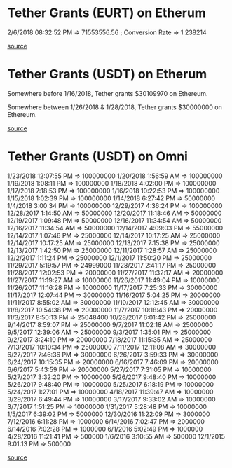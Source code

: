 # Tether Grants (EURT) on Etherum

2/6/2018 08:32:52 PM => 71553556.56 ; Conversion Rate => 1.238214

[source](https://etherscan.io/token/0xabdf147870235fcfc34153828c769a70b3fae01f)

# Tether Grants (USDT) on Etherum

Somewhere before 1/16/2018, Tether grants $30109970 on Ethereum.

Somewhere between 1/26/2018 & 1/28/2018, Tether grants $30000000 on Ethereum.

[source](http://archive.is/https://wallet.tether.to/transparency)

# Tether Grants (USDT) on Omni

1/23/2018 12:07:55 PM => 100000000
1/20/2018 1:56:59 AM => 100000000
1/19/2018 1:08:11 PM => 100000000
1/18/2018 4:02:00 PM => 100000000
1/17/2018 7:18:53 PM => 100000000
1/16/2018 10:22:53 PM => 100000000
1/15/2018 1:02:39 PM => 100000000
1/14/2018 6:27:42 PM => 50000000
1/4/2018 3:00:34 PM => 100000000
12/29/2017 4:36:24 PM => 100000000
12/28/2017 1:14:50 AM => 50000000
12/20/2017 11:18:46 AM => 50000000
12/19/2017 1:09:48 PM => 50000000
12/16/2017 11:34:54 AM => 50000000
12/16/2017 11:34:54 AM => 50000000
12/14/2017 4:09:03 PM => 55000000
12/14/2017 1:07:46 PM => 25000000
12/14/2017 10:17:25 AM => 25000000
12/14/2017 10:17:25 AM => 25000000
12/13/2017 7:15:38 PM => 25000000
12/13/2017 1:42:50 PM => 25000000
12/11/2017 1:28:57 AM => 25000000
12/2/2017 1:11:24 PM => 25000000
12/1/2017 11:50:20 PM => 25000000
11/29/2017 5:19:57 PM => 24999000
11/28/2017 2:41:17 PM => 25000000
11/28/2017 12:02:53 PM => 20000000
11/27/2017 11:32:17 AM => 20000000
11/27/2017 11:19:27 AM => 10000000
11/26/2017 11:49:04 PM => 10000000
11/26/2017 11:16:28 PM => 10000000
11/17/2017 7:25:33 PM => 30000000
11/17/2017 12:07:44 PM => 30000000
11/16/2017 5:04:25 PM => 20000000
11/11/2017 8:55:02 AM => 30000000
11/10/2017 12:12:45 AM => 30000000
11/8/2017 10:54:38 PM => 20000000
11/7/2017 10:18:43 PM => 20000000
11/3/2017 8:50:13 PM => 25048400
10/28/2017 6:01:42 PM => 25000000
9/14/2017 8:59:07 PM => 25000000
9/7/2017 11:02:18 AM => 25000000
9/5/2017 12:39:06 AM => 25000000
9/3/2017 1:35:01 PM => 25000000
9/2/2017 3:24:10 PM => 20000000
7/18/2017 11:15:35 AM => 25000000
7/13/2017 10:10:34 PM => 25000000
7/11/2017 12:11:08 AM => 30000000
6/27/2017 7:46:36 PM => 30000000
6/26/2017 3:59:33 PM => 30000000
6/24/2017 10:15:35 PM => 20000000
6/16/2017 7:46:09 PM => 20000000
6/6/2017 5:43:59 PM => 20000000
5/27/2017 7:31:05 PM => 10000000
5/27/2017 3:32:20 PM => 10000000
5/26/2017 9:48:40 PM => 10000000
5/26/2017 9:48:40 PM => 10000000
5/25/2017 6:18:19 PM => 10000000
5/24/2017 1:27:01 PM => 10000000
4/18/2017 11:39:47 AM => 10000000
3/29/2017 6:49:44 PM => 10000000
3/17/2017 9:33:02 AM => 10000000
3/7/2017 1:51:25 PM => 10000000
1/31/2017 5:28:48 PM => 10000000
1/5/2017 6:39:02 PM => 5000000
12/30/2016 11:22:09 PM => 3000000
7/12/2016 6:11:28 PM => 1000000
6/14/2016 7:02:47 PM => 2000000
6/14/2016 7:02:28 PM => 1000000
6/1/2016 5:02:49 PM => 1000000
4/28/2016 11:21:41 PM => 500000
1/6/2016 3:10:55 AM => 500000
12/1/2015 9:01:13 PM => 500000

[source](http://archive.is/https://wallet.tether.to/transparency)
